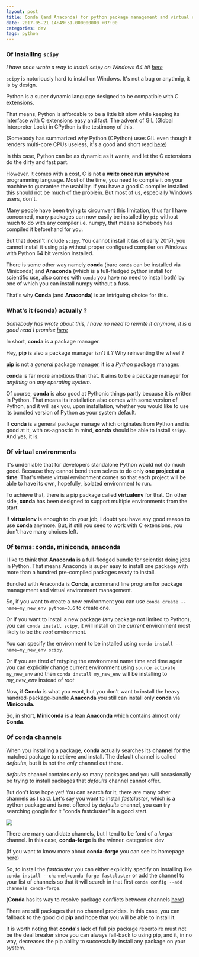 ```yaml
---
layout: post
title: Conda (and Anaconda) for python package management and virtual envs
date: 2017-05-21 14:49:51.000000000 +07:00
categories: dev
tags: python
---
```

### Of installing `scipy`

*I have once wrote a way to install `scipy` on Windows 64 bit [here](https://blog.konpat.me/python-3-on-windows-2/)*

`scipy` is notoriously hard to install on Windows. It's not a bug or anythnig, it is by design.

Python is a super dynamic language designed to be compatible with C extensions.

That means, Python is affordable to be a little bit slow while keeping its interface with C extensions easy and fast. The advent of GIL (Global Interpreter Lock) in CPython is the testimony of this.

(Somebody has summarized why Python (CPython) uses GIL even though it renders multi-core CPUs useless, it's a good and short read [here](https://softwareengineering.stackexchange.com/questions/186889/why-was-python-written-with-the-gil/186909#186909))

In this case, Python can be as dynamic as it wants, and let the C extensions do the dirty and fast part.

However, it comes with a cost, C is not a **write once run anywhere** programming language. Most of the time, you need to compile it on your machine to guarantee the usability. If you have a good C compiler installed this should not be much of the problem. But most of us, especially Windows users, don't.

Many people have been trying to circumvent this limitation, thus far I have concerned, many packages can now easily be installed by `pip` without much to do with any compiler i.e. numpy, that means somebody has compiled it beforehand for you. 

But that doesn't include `scipy`. You cannot install it (as of early 2017), you cannot install it using `pip` without proper configured compiler on Windows with Python 64 bit version installed.

There is some other way namely **conda** (bare `conda` can be installed via Miniconda) and **Anaconda** (which is a full-fledged python install for scientific use, also comes with `conda` you have no need to install both) by one of which you can install numpy without a fuss. 

That's why **Conda** (and **Anaconda**) is an intriguing choice for this.

### What's it (conda) actually ?

*Somebody has wrote about this, I have no need to rewrite it anymore, it is a good read I promise [here](https://jakevdp.github.io/blog/2016/08/25/conda-myths-and-misconceptions/)*

In short, **conda** is a package manager. 

Hey, **pip** is also a package manager isn't it ? Why reinventing the wheel ? 

**pip** is not a *general* package manager, it is a *Python* package manager.

**conda** is far more ambitious than that. It aims to be a package manager for *anything* on *any operating system*. 

Of course, **conda** is also good at Pythonic things partly because it is written in Python. That means its installation also comes with some version of Python, and it will ask you, upon installation, whether you would like to use its bundled version of Python as your system default.

If **conda** is a general package manage which originates from Python and is good at it, with os-agnostic in mind, **conda** should be able to install `scipy`. And yes, it is.

### Of virtual environments

It's undeniable that for developers standalone Python would not do much good. Because they cannot bend them selves to do only **one project at a time**. That's where virtual environment comes so that each project will be able to have its own, hopefully, isolated environment to run. 

To achieve that, there is a pip package called **virtualenv** for that. On other side, **conda** has been designed to support multiple environments from the start.

If **virtualenv** is enough to do your job, I doubt you have any good reason to use **conda** anymore. But, if still you seed to work with C extensions, you don't have many choices left.

### Of terms: conda, miniconda, anaconda

I like to think that **Anaconda** is a full-fledged bundle for scientist doing jobs in Python. That means Anaconda is super easy to install one package with more than a hundred pre-compiled packages ready to install.

Bundled with Anaconda is **Conda**, a command line program for package management and virtual environment management. 

So, if you want to create a new environment you can use `conda create --name=my_new_env python=3.6` to create one. 

Or if you want to install a new package (any package not limited to Python), you can `conda install scipy`, it will install on the *current* environment most likely to be the *root* environment. 

You can specify the environment to be installed using `conda install --name=my_new_env scipy`. 

Or if you are tired of retyping the environment name time and time again you can explicitly change current environment using `source activate my_new_env` and then `conda install my_new_env` will be installing to *my_new_env* instead of *root*

Now, if **Conda** is what you want, but you don't want to install the heavy handred-package-bundle **Anaconda** you still can install only **conda** via **Miniconda**.

So, in short, **Miniconda** is a lean **Anaconda** which contains almost only **Conda**.

### Of conda channels

When you installing a package, **conda** actually searches its **channel** for the matched package to retrieve and install. The default channel is called *defaults*, but it is not the *only* channel out there.

*defaults* channel contains only so many packages and you will occasionally be trying to install packages that *defaults* channel cannot offer.

But don't lose hope yet! You can search for it, there are many other channels as I said. Let's say you want to install *fastcluster*, which is a python package and is not offered by *defaults* channel, you can try searching google for it "conda fastcluster" is a good start. 

![](/content/images/2017/05/2017-05-21-21_36_52-conda-fastcluster---Google-Search.png)

There are many candidate channels, but I tend to be fond of a *larger* channel. In this case, **conda-forge** is the winner. 
categories: dev

(If you want to know more about **conda-forge** you can see its homepage [here](https://conda-forge.github.io/))

So, to install the *fastcluster* you can either explicitly specify on installing like `conda install --channel=conda-forge fastcluster` or add the channel to your list of channels so that it will search in that first `conda config --add channels conda-forge`.

(**Conda** has its way to resolve package conflicts between channels [here](https://conda.io/docs/channels.html))

There are still packages that no channel provides. In this case, you can fallback to the good old **pip** and hope that you will be able to install it.

It is worth noting that **conda**'s lack of full pip package repertoire must not be the deal breaker since you can always fall-back to using pip, and it, in no way, decreases the pip ability to successfully install any package on your system.


